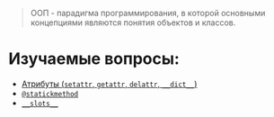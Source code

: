> ООП - парадигма программирования, в которой основными концепциями являются понятия объектов и классов.

# Изучаемые вопросы:
- [Атрибуты (`setattr`, `getattr`, `delattr`, `__dict__`)](./docs/attributes.md)
- [`@statickmethod`](./docs/statickmethod.md)
- [`__slots__`](./docs/slots.md)